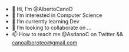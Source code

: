 - 👋 Hi, I’m @AlbertoCanoD
- 👀 I’m interested in Computer Science
- 🌱 I’m currently learning Dev
- 💞️ I’m looking to collaborate on ...
- 📫 How to reach me @AsdanoC on Twitter && canoalboroteo@gmail.com

<!---
AlbertoCanoD/AlbertoCanoD is a ✨ special ✨ repository because its `README.md` (this file) appears on your GitHub profile.
You can click the Preview link to take a look at your changes.
--->
